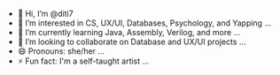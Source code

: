 - 👋 Hi, I’m @diti7
- 👀 I’m interested in CS, UX/UI, Databases, Psychology, and Yapping ...
- 🌱 I’m currently learning Java, Assembly, Verilog, and more ...
- 💞️ I’m looking to collaborate on Database and UX/UI projects ...
- 😄 Pronouns: she/her ...
- ⚡ Fun fact: I'm a self-taught artist ...

<!---
diti7/diti7 is a ✨ special ✨ repository because its `README.md` (this file) appears on your GitHub profile.
You can click the Preview link to take a look at your changes.
--->
